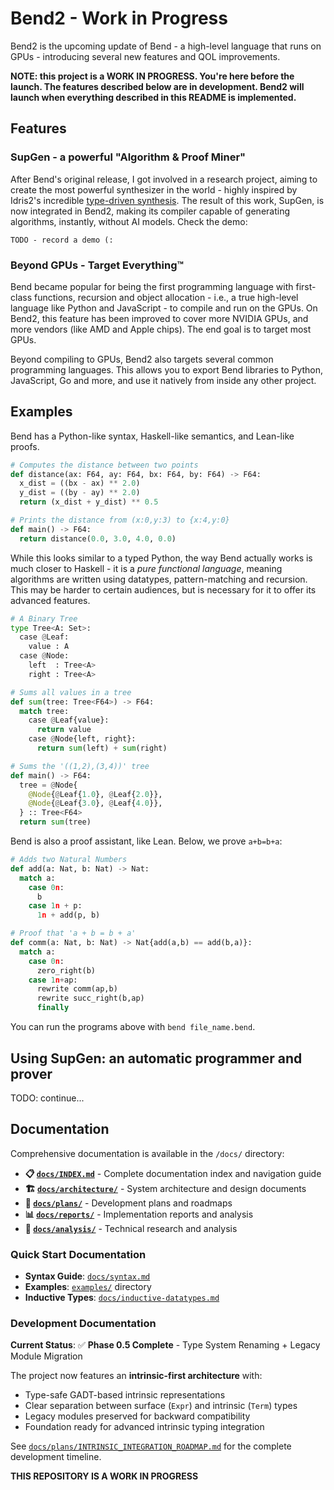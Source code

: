 # Bend2 - Work in Progress

Bend2 is the upcoming update of Bend - a high-level language that runs on GPUs -
introducing several new features and QOL improvements.

**NOTE: this project is a WORK IN PROGRESS. You're here before the launch. The
features described below are in development. Bend2 will launch when everything
described in this README is implemented.**

## Features

### SupGen - a powerful "Algorithm & Proof Miner"

After Bend's original release, I got involved in a research project, aiming to
create the most powerful synthesizer in the world - highly inspired by Idris2's
incredible [type-driven synthesis](https://www.youtube.com/watch?v=E7uSsL8r_mU).
The result of this work, SupGen, is now integrated in Bend2, making its compiler
capable of generating algorithms, instantly, without AI models. Check the demo:

```
TODO - record a demo (:
```

### Beyond GPUs - Target Everything™

Bend became popular for being the first programming language with first-class
functions, recursion and object allocation - i.e., a true high-level language
like Python and JavaScript - to compile and run on the GPUs. On Bend2, this
feature has been improved to cover more NVIDIA GPUs, and more vendors (like AMD
and Apple chips). The end goal is to target most GPUs.

Beyond compiling to GPUs, Bend2 also targets several common programming
languages. This allows you to export Bend libraries to Python, JavaScript, Go
and more, and use it natively from inside any other project.

## Examples

Bend has a Python-like syntax, Haskell-like semantics, and Lean-like proofs.

```py
# Computes the distance between two points
def distance(ax: F64, ay: F64, bx: F64, by: F64) -> F64:
  x_dist = ((bx - ax) ** 2.0) 
  y_dist = ((by - ay) ** 2.0)
  return (x_dist + y_dist) ** 0.5

# Prints the distance from (x:0,y:3) to {x:4,y:0}
def main() -> F64:
  return distance(0.0, 3.0, 4.0, 0.0)
```

While this looks similar to a typed Python, the way Bend actually works is much
closer to Haskell - it is a *pure functional language*, meaning algorithms are
written using datatypes, pattern-matching and recursion. This may be harder to
certain audiences, but is necessary for it to offer its advanced features.

```py
# A Binary Tree
type Tree<A: Set>:
  case @Leaf:
    value : A
  case @Node:
    left  : Tree<A>
    right : Tree<A>

# Sums all values in a tree
def sum(tree: Tree<F64>) -> F64:
  match tree:
    case @Leaf{value}:
      return value
    case @Node{left, right}:
      return sum(left) + sum(right)

# Sums the '((1,2),(3,4))' tree
def main() -> F64:
  tree = @Node{
    @Node{@Leaf{1.0}, @Leaf{2.0}},
    @Node{@Leaf{3.0}, @Leaf{4.0}},
  } :: Tree<F64>
  return sum(tree)
```

Bend is also a proof assistant, like Lean. Below, we prove `a+b=b+a`:

```py
# Adds two Natural Numbers
def add(a: Nat, b: Nat) -> Nat:
  match a:
    case 0n:
      b
    case 1n + p:
      1n + add(p, b)

# Proof that 'a + b = b + a'
def comm(a: Nat, b: Nat) -> Nat{add(a,b) == add(b,a)}:
  match a:
    case 0n:
      zero_right(b)
    case 1n+ap:
      rewrite comm(ap,b)
      rewrite succ_right(b,ap)
      finally
```

You can run the programs above with `bend file_name.bend`.

## Using SupGen: an automatic programmer and prover

TODO: continue...

## Documentation

Comprehensive documentation is available in the `/docs/` directory:

- **📋 [`docs/INDEX.md`](docs/INDEX.md)** - Complete documentation index and navigation guide
- **🏗️ [`docs/architecture/`](docs/architecture/)** - System architecture and design documents  
- **📅 [`docs/plans/`](docs/plans/)** - Development plans and roadmaps
- **📊 [`docs/reports/`](docs/reports/)** - Implementation reports and analysis
- **🔬 [`docs/analysis/`](docs/analysis/)** - Technical research and analysis

### Quick Start Documentation

- **Syntax Guide**: [`docs/syntax.md`](docs/syntax.md)
- **Examples**: [`examples/`](examples/) directory
- **Inductive Types**: [`docs/inductive-datatypes.md`](docs/inductive-datatypes.md)

### Development Documentation

**Current Status**: ✅ **Phase 0.5 Complete** - Type System Renaming + Legacy Module Migration

The project now features an **intrinsic-first architecture** with:
- Type-safe GADT-based intrinsic representations
- Clear separation between surface (`Expr`) and intrinsic (`Term`) types  
- Legacy modules preserved for backward compatibility
- Foundation ready for advanced intrinsic typing integration

See [`docs/plans/INTRINSIC_INTEGRATION_ROADMAP.md`](docs/plans/INTRINSIC_INTEGRATION_ROADMAP.md) for the complete development timeline.

**THIS REPOSITORY IS A WORK IN PROGRESS**
